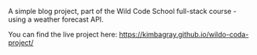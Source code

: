 A simple blog project, part of the Wild Code School full-stack course - using a weather forecast API.

You can find the live project here: https://kimbagray.github.io/wildo-coda-project/
